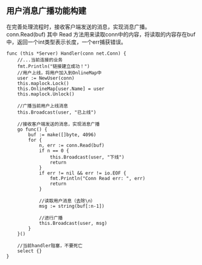 ## 用户消息广播功能构建
在完善处理流程时，接收客户端发送的消息，实现消息广播。  
conn.Read(buf) 其中 Read 方法用来读取conn中的内容，将读取的内容存在buf中，返回一个int类型表示长度，一个err捕获错误。
```Golang
func (this *Server) Handler(conn net.Conn) {
	//...当前连接的业务
	fmt.Println("链接建立成功！")
	//用户上线，将用户加入到OnlineMap中
	user := NewUser(conn)
	this.maplock.Lock()
	this.OnlineMap[user.Name] = user
	this.maplock.Unlock()

	//广播当前用户上线消息
	this.Broadcast(user, "已上线")

	//接收客户端发送的消息，实现消息广播
	go func() {
		buf := make([]byte, 4096)
		for {
			n, err := conn.Read(buf)
			if n == 0 {
				this.Broadcast(user, "下线")
				return
			}
			if err != nil && err != io.EOF {
				fmt.Println("Conn Read err: ", err)
				return
			}

			//读取用户消息（去除\n）
			msg := string(buf[:n-1])

			//进行广播
			this.Broadcast(user, msg)
		}
	}()

	//当前handler阻塞，不要死亡
	select {}
}
```
